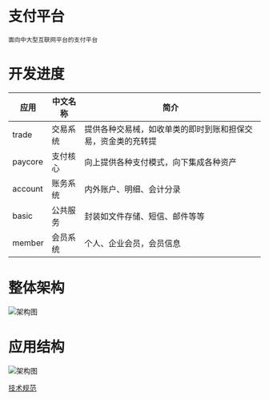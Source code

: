 # 支付平台

    面向中大型互联网平台的支付平台

# 开发进度

| 应用      | 中文名称 | 简介                             |
|---------|------|--------------------------------|
|trade| 交易系统 | 提供各种交易械，如收单类的即时到账和担保交易，资金类的充转提 
| paycore | 支付核心 | 向上提供各种支付模式，向下集成各种资产            |
| account | 账务系统 | 内外账户、明细、会计分录                   |
| basic   | 公共服务 | 封装如文件存储、短信、邮件等等                |
| member  | 会员系统 | 个人、企业会员，会员信息                   |

# 整体架构

![架构图](https://raw.github.com/remind/doanything-payment/tree/main/doc/img/architecture.png)

# 应用结构

![架构图](https://raw.github.com/remind/doanything-payment/tree/main/doc/img/app-architecture.png)

[技术规范](https://www.yuque.com/fengyu-sfney/uc5srd/qfxlya2nx73cggl8?singleDoc#)
